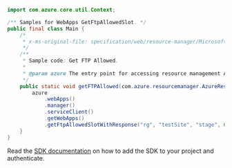 ```java
import com.azure.core.util.Context;

/** Samples for WebApps GetFtpAllowedSlot. */
public final class Main {
    /*
     * x-ms-original-file: specification/web/resource-manager/Microsoft.Web/stable/2021-03-01/examples/GetPublishingCredentialsPolicySlot.json
     */
    /**
     * Sample code: Get FTP Allowed.
     *
     * @param azure The entry point for accessing resource management APIs in Azure.
     */
    public static void getFTPAllowed(com.azure.resourcemanager.AzureResourceManager azure) {
        azure
            .webApps()
            .manager()
            .serviceClient()
            .getWebApps()
            .getFtpAllowedSlotWithResponse("rg", "testSite", "stage", Context.NONE);
    }
}
```

Read the [SDK documentation](https://github.com/Azure/azure-sdk-for-java/blob/azure-resourcemanager_2.15.0/sdk/resourcemanager/azure-resourcemanager/README.md) on how to add the SDK to your project and authenticate.
